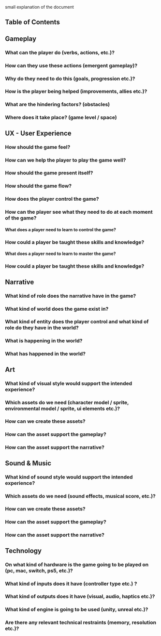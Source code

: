 small explanation of the document

## Table of Contents

## Gameplay

### What can the player do (verbs, actions, etc.)?

### How can they use these actions (emergent gameplay)?

### Why do they need to do this (goals, progression etc.)?

### How is the player being helped (improvements, allies etc.)?

### What are the hindering factors? (obstacles)

### Where does it take place? (game level / space)

## UX - User Experience

### How should the game feel?

### How can we help the player to play the game well?

### How should the game present itself?

### How should the game flow?

### How does the player control the game?

### How can the player see what they need to do at each moment of the game?

#### What does a player need to learn to control the game?

### How could a player be taught these skills and knowledge?

#### What does a player need to learn to master the game?

### How could a player be taught these skills and knowledge?

## Narrative

### What kind of role does the narrative have in the game?

### What kind of world does the game exist in?

### What kind of entity does the player control and what kind of role do they have in the world?

### What is happening in the world?

### What has happened in the world?

## Art

### What kind of visual style would support the intended experience?

### Which assets do we need (character model / sprite, environmental model / sprite, ui elements etc.)?

### How can we create these assets?

### How can the asset support the gameplay?

### How can the asset support the narrative?

## Sound & Music

### What kind of sound style would support the intended experience?

### Which assets do we need (sound effects, musical score, etc.)?

### How can we create these assets?

### How can the asset support the gameplay?

### How can the asset support the narrative?

## Technology

### On what kind of hardware is the game going to be played on (pc, mac, switch, ps5, etc.)?

### What kind of inputs does it have (controller type etc.) ?

### What kind of outputs does it have (visual, audio, haptics etc.)? 

### What kind of engine is going to be used (unity, unreal etc.)?

### Are there any relevant technical restraints (memory, resolution etc.)?